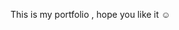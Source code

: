 This is my portfolio , hope you like it ☺️

<!-- npm install --legacy-peer-deps @react-three/fiber @react-three/drei maath react-tilt react-vertical-timeline-component emailjs/browser framer-motion react-router-dom -->


